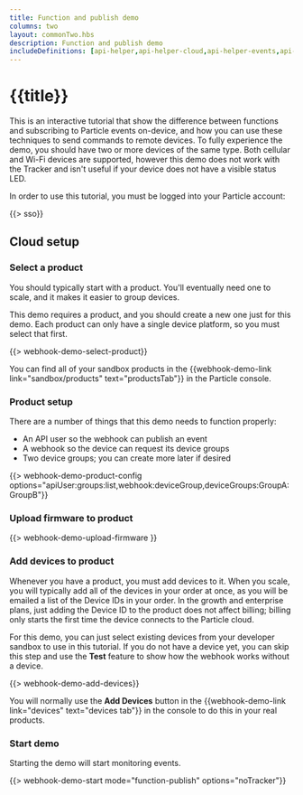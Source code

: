 ```yaml
---
title: Function and publish demo
columns: two
layout: commonTwo.hbs
description: Function and publish demo
includeDefinitions: [api-helper,api-helper-cloud,api-helper-events,api-helper-extras,api-helper-library,api-helper-projects,usb-serial,webhook-demo,zip]
---
```


# {{title}}

This is an interactive tutorial that show the difference between functions and subscribing to Particle events on-device, and how you can use these techniques to send commands to remote devices. To fully experience the demo, you should have two or more devices of the same type. Both cellular and Wi-Fi devices are supported, however this demo does not work with the Tracker and isn't useful if your device does not have a visible status LED.

In order to use this tutorial, you must be logged into your Particle account:

{{> sso}}

## Cloud setup

### Select a product

You should typically start with a product. You'll eventually need one to scale, and it makes it easier to group devices. 

This demo requires a product, and you should create a new one just for this demo. Each product can only have a single device platform, so you must select that first.

{{> webhook-demo-select-product}}

You can find all of your sandbox products in the {{webhook-demo-link link="sandbox/products" text="productsTab"}} in the Particle console.


### Product setup

There are a number of things that this demo needs to function properly:

- An API user so the webhook can publish an event
- A webhook so the device can request its device groups
- Two device groups; you can create more later if desired

{{> webhook-demo-product-config options="apiUser:groups:list,webhook:deviceGroup,deviceGroups:GroupA:GroupB"}}

### Upload firmware to product

{{> webhook-demo-upload-firmware }} 

### Add devices to product

Whenever you have a product, you must add devices to it. When you scale, you will typically add all of the devices in your order at once, as you will be emailed a list of the Device IDs in your order. In the growth and enterprise plans, just adding the Device ID to the product does not affect billing; billing only starts the first time the device connects to the Particle cloud.

For this demo, you can just select existing devices from your developer sandbox to use in this tutorial. If you do not have a device yet, you can skip this step and use the **Test** feature to show how the webhook works without a device.

{{> webhook-demo-add-devices}}

You will normally use the **Add Devices** button in the {{webhook-demo-link link="devices" text="devices tab"}} in the console to do this in your real products.

### Start demo

Starting the demo will start monitoring events.

{{> webhook-demo-start mode="function-publish" options="noTracker"}}
